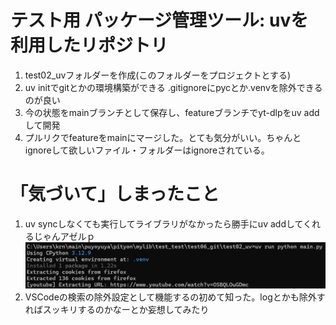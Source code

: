 # テスト用 パッケージ管理ツール: **uv**を利用したリポジトリ


1. test02_uvフォルダーを作成(このフォルダーをプロジェクトとする)
2. uv initでgitとかの環境構築ができる
   .gitignoreにpycとか.venvを除外できるのが良い
4. 今の状態をmainブランチとして保存し、featureブランチでyt-dlpをuv addして開発
5. プルリクでfeatureをmainにマージした。とても気分がいい。ちゃんとignoreして欲しいファイル・フォルダーはignoreされている。


# 「気づいて」しまったこと
1. uv syncしなくても実行してライブラリがなかったら勝手にuv addしてくれるじゃんアゼルｐ
![alt text](image.png)
2. VSCodeの検索の除外設定として機能するの初めて知った。logとかも除外すればスッキリするのかなーとか妄想してみたり
